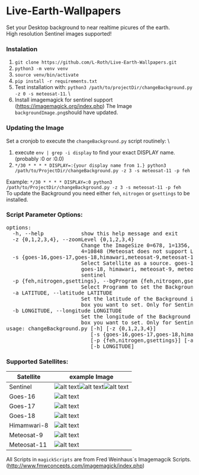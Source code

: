 # Live-Earth-Wallpapers
Set your Desktop background to near realtime picures of the earth. \
High resolution Sentinel images supported!

### Instalation
1. `git clone https://github.com/L-Roth/Live-Earth-Wallpapers.git`
2. `python3 -m venv venv`
3. `source venv/bin/activate`
4. `pip install -r requirements.txt`
5. Test installation with: `python3 /path/to/projectDir/changeBackground.py -z 0 -s meteosat-11`. \
6. Install imagemagick for sentinel support (https://imagemagick.org/index.php)
The Image `backgroundImage.png`should have updated. 


### Updating the Image
Set a cronjob to execute the `changeBackground.py` script routinely: \
1. execute `env | grep -i display` to find your exact DISPLAY name. (probably :0 or :0.0)
2. `*/30 * * * * DISPLAY=:{your display name from 1.} python3 /path/to/ProjectDir/changeBackground.py -z 3 -s meteosat-11 -p feh`

Example: `*/30 * * * * DISPLAY=:0 python3 /path/to/ProjectDir/changeBackground.py -z 3 -s meteosat-11 -p feh` \
To update the Background you need either `feh`, `nitrogen` or `gsettings` to be installed.

### Script Parameter Options:
<pre>options:
  -h, --help            show this help message and exit
  -z {0,1,2,3,4}, --zoomLevel {0,1,2,3,4}
                        Change the ImageSize 0=678, 1=1356, 2=2712, 3=5424,
                        4=10848 (Meteosat does not support Level 4)
  -s {goes-16,goes-17,goes-18,himawari,meteosat-9,meteosat-11,sentinel}, --source {goes-16,goes-17,goes-18,himawari,meteosat-9,meteosat-11,sentinel}
                        Select Satellite as a source. goes-16, goes-17,
                        goes-18, himawari, meteosat-9, meteosat-11,
                        sentinel
  -p {feh,nitrogen,gsettings}, --bgProgram {feh,nitrogen,gsettings}
                        Select Programm to set the Background.
  -a LATITUDE, --latitude LATITUDE
                        Set the latitude of the Background image bounding
                        box you want to set. Only for Sentinel as source.
  -b LONGITUDE, --longitude LONGITUDE
                        Set the longitude of the Background image bounding
                        box you want to set. Only for Sentinel as source.
usage: changeBackground.py [-h] [-z {0,1,2,3,4}]
                           [-s {goes-16,goes-17,goes-18,himawari,meteosat-9,meteosat-11,sentinel}]
                           [-p {feh,nitrogen,gsettings}] [-a LATITUDE]
                           [-b LONGITUDE]
</pre>

### Supported Satellites:
| **Satellite** | **example Image**                     |
|---------------|---------------------------------------|
| Sentinel      | ![alt text](examples/caribic.png)![alt text](examples/arctic.png)![alt text](examples/desert.png)|
| Goes-16       | ![alt text](examples/goes-16.png)     |
| Goes-17       | ![alt text](examples/goes-17.png)     |
| Goes-18       | ![alt text](examples/goes-18.png)     |
| Himamwari-8   | ![alt text](examples/himawari.png)    |
| Meteosat-9    | ![alt text](examples/meteosat-9.png)  |
| Meteosat-11   | ![alt text](examples/meteosat-11.png) |


All Scripts in `magickScripts` are from Fred Weinhaus`s Imagemagcik Scripts. (http://www.fmwconcepts.com/imagemagick/index.php)
